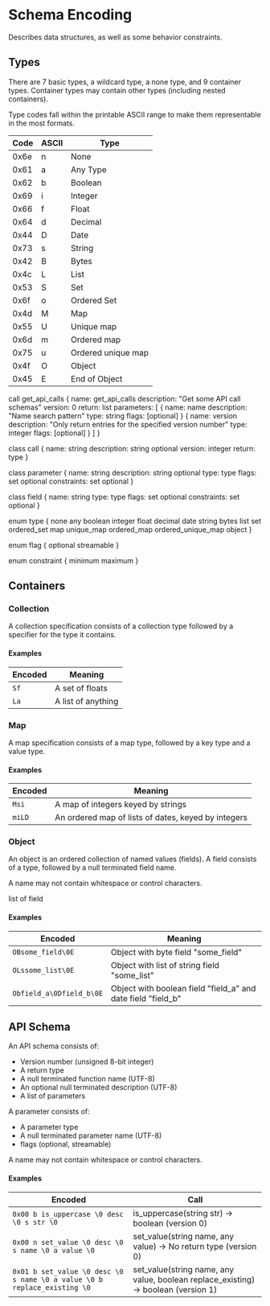 Schema Encoding
===============

Describes data structures, as well as some behavior constraints.



Types
-----

There are 7 basic types, a wildcard type, a none type, and 9 container types. Container types may contain other types (including nested containers).

Type codes fall within the printable ASCII range to make them representable in the most formats.


| Code | ASCII | Type               |
| ---- | ----- | ------------------ |
| 0x6e |   n   | None               |
| 0x61 |   a   | Any Type           |
| 0x62 |   b   | Boolean            |
| 0x69 |   i   | Integer            |
| 0x66 |   f   | Float              |
| 0x64 |   d   | Decimal            |
| 0x44 |   D   | Date               |
| 0x73 |   s   | String             |
| 0x42 |   B   | Bytes              |
| 0x4c |   L   | List               |
| 0x53 |   S   | Set                |
| 0x6f |   o   | Ordered Set        |
| 0x4d |   M   | Map                |
| 0x55 |   U   | Unique map         |
| 0x6d |   m   | Ordered map        |
| 0x75 |   u   | Ordered unique map |
| 0x4f |   O   | Object             |
| 0x45 |   E   | End of Object      |



call get_api_calls
{
    name: get_api_calls
    description: "Get some API call schemas"
    version: 0
    return: list<call>
    parameters:
    [
        {
            name: name
            description: "Name search pattern"
            type: string
            flags: [optional]
        }
        {
            name: version
            description: "Only return entries for the specified version number"
            type: integer
            flags: [optional]
        }
    ]
}


class call
{
    name: string
    description: string optional
    version: integer
    return: type
}

class parameter
{
    name: string
    description: string optional
    type: type
    flags: set<flag> optional
    constraints: set<constraint> optional
}

class field
{
    name: string
    type: type
    flags: set<flag> optional
    constraints: set<constraint> optional
}

enum type
{
    none
    any
    boolean
    integer
    float
    decimal
    date
    string
    bytes
    list
    set
    ordered_set
    map
    unique_map
    ordered_map
    ordered_unique_map
    object
}

enum flag
{
    optional
    streamable
}

enum constraint
{
    minimum
    maximum
}



Containers
----------

### Collection

A collection specification consists of a collection type followed by a specifier for the type it contains.


#### Examples

| Encoded | Meaning           |
| ------- | ----------------- |
| `Sf`   | A set of floats    |
| `La`   | A list of anything |


### Map

A map specification consists of a map type, followed by a key type and a value type.


#### Examples

| Encoded   | Meaning                                          |
| --------- | ------------------------------------------------ |
| `Msi`   | A map of integers keyed by strings                 |
| `miLD` | An ordered map of lists of dates, keyed by integers |


### Object

An object is an ordered collection of named values (fields). A field consists of a type, followed by a null terminated field name.

A name may not contain whitespace or control characters.

list of field


#### Examples

| Encoded                  | Meaning                                                      |
| ------------------------ | ------------------------------------------------------------ |
| `OBsome_field\0E`        | Object with byte field "some_field"                          |
| `OLssome_list\0E`        | Object with list of string field "some_list"                 |
| `Obfield_a\0Dfield_b\0E` | Object with boolean field "field_a" and date field "field_b" |



API Schema
----------

An API schema consists of:

  * Version number (unsigned 8-bit integer)
  * A return type
  * A null terminated function name (UTF-8)
  * An optional null terminated description (UTF-8)
  * A list of parameters

A parameter consists of:

  * A parameter type
  * A null terminated parameter name (UTF-8)
  * flags (optional, streamable)

A name may not contain whitespace or control characters.


#### Examples

| Encoded                                                                  | Call                                                                               |
| ------------------------------------------------------------------------ | ---------------------------------------------------------------------------------- |
| `0x00 b is_uppercase \0 desc \0 s str \0`                                | is_uppercase(string str) -> boolean (version 0)                                    |
| `0x00 n set_value \0 desc \0 s name \0 a value \0`                       | set_value(string name, any value) -> No return type (version 0)                    |
| `0x01 b set_value \0 desc \0 s name \0 a value \0 b replace_existing \0` | set_value(string name, any value, boolean replace_existing) -> boolean (version 1) |
